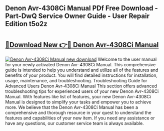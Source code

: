 ## Denon Avr-4308Ci Manual PDf Free Download - Part-DwQ Service Owner Guide - User Repair Edition t5o2z

# <h2><a href="http://bc34710.oget.top/?id=Denon+Avr-4308Ci+Manual">🔗Download New 👉🔴 Denon Avr-4308Ci Manual</a></h2>

[![Denon Avr-4308Ci Manual new download](https://i.imgur.com/5g1atiW.png)](http://bc34710.oget.top/?id=Denon+Avr-4308Ci+Manual)
Welcome to the user manual for your newly activated Denon Avr-4308Ci Manual. This comprehensive guide is intended to help you understand and utilize all of the features and benefits of your product. You will find detailed instructions for installation, usage, maintenance, and troubleshooting. Troubleshooting Guide for Advanced Users Denon Avr-4308Ci Manual This section offers advanced troubleshooting tips for experienced users of your new Denon Avr-4308Ci Manual. With features like list of features, your new Denon Avr-4308Ci Manual is designed to simplify your tasks and empower you to achieve more. We believe that the Denon Avr-4308Ci Manual has been a comprehensive and thorough resource in your quest to understand the features and capabilities of your new item. If you need any assistance or have any questions, our customer service team is always available.
